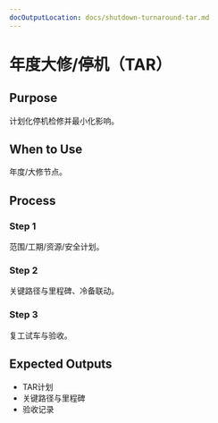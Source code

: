 ```yaml
---
docOutputLocation: docs/shutdown-turnaround-tar.md
---
```


# 年度大修/停机（TAR）

## Purpose

计划化停机检修并最小化影响。

## When to Use

年度/大修节点。

## Process

### Step 1

范围/工期/资源/安全计划。

### Step 2

关键路径与里程碑、冷备联动。

### Step 3

复工试车与验收。

## Expected Outputs

- TAR计划
- 关键路径与里程碑
- 验收记录
